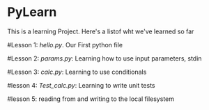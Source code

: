# PyLearn
This is a learning Project.  Here's a listof wht we've learned so far

#Lesson 1:
_hello.py_.  Our First python file

#Lesson 2:
_params.py_: Learning how to use input parameters, stdin

#Lesson 3: 
_calc.py_: Learning to use conditionals

#lesson 4:
_Test_calc.py_: Learning to write unit tests

#lesson 5: 
reading from and writing to the local filesystem
